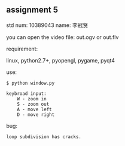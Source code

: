 ## assignment 5

std num: 10389043
name: 李冠贤

you can open the video file: out.ogv or out.flv

requirement:

linux, python2.7+, pyopengl, pygame, pyqt4

use:

    $ python window.py

    keybroad input:
        W - zoom in
        S - zoom out
        A - move left
        D - move right

bug:

    loop subdivision has cracks.
